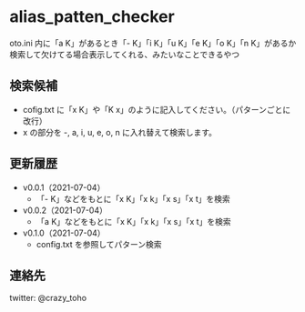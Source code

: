 # alias_patten_checker

oto.ini 内に「a K」があるとき「- K」「i K」「u K」「e K」「o K」「n K」があるか検索して欠けてる場合表示してくれる、みたいなことできるやつ

## 検索候補

- cofig.txt に「x K」や「K x」のように記入してください。（パターンごとに改行）
- x の部分を -, a, i, u, e, o, n に入れ替えて検索します。

## 更新履歴

- v0.0.1（2021-07-04）
  - 「- K」などをもとに「x K」「x k」「x s」「x t」を検索
- v0.0.2（2021-07-04）
  - 「a K」などをもとに「x K」「x k」「x s」「x t」を検索
- v0.1.0（2021-07-04）
  - config.txt を参照してパターン検索

## 連絡先

twitter: @crazy_toho
